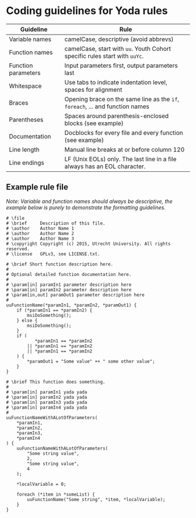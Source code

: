 Coding guidelines for Yoda rules
================================

Guideline           | Rule
------------------- | -----------------------------------------------------------------------------
Variable names      | camelCase, descriptive (avoid abbrevs)
Function names      | camelCase, start with `uu`. Youth Cohort specific rules start with `uuYc`.
Function parameters | Input parameters first, output parameters last
Whitespace          | Use tabs to indicate indentation level, spaces for alignment
Braces              | Opening brace on the same line as the `if`, `foreach`, ... and function names
Parentheses         | Spaces around parenthesis-enclosed blocks (see example)
Documentation       | Docblocks for every file and every function (see example)
Line length         | Manual line breaks at or before column 120
Line endings        | LF (Unix EOLs) only. The last line in a file always has an EOL character.

Example rule file
-----------------

*Note: Variable and function names should always be descriptive, the example
below is purely to demonstrate the formatting guidelines.*

```
# \file
# \brief     Description of this file.
# \author    Author Name 1
# \author    Author Name 2
# \author    Author Name 3
# \copyright Copyright (c) 2015, Utrecht University. All rights reserved.
# \license   GPLv3, see LICENSE.txt.

# \brief Short function description here.
#
# Optional detailed function documentation here.
#
# \param[in] paramIn1 parameter description here
# \param[in] paramIn2 parameter description here
# \param[in,out] paramOut1 parameter description here
#
uuFunctionName(*paramIn1, *paramIn2, *paramOut1) {
	if (*paramIn1 == *paramIn2) {
		msiDoSomething();
	} else {
		msiDoSomething();
	}
	if (
		   *paramIn1 == *paramIn2
		|| *paramIn1 == *paramIn2
		|| *paramIn1 == *paramIn2
	) {
		*paramOut1 = "Some value" ++ " some other value";
	}
}

# \brief This function does something.
#
# \param[in] paramIn1 yada yada
# \param[in] paramIn2 yada yada
# \param[in] paramIn3 yada yada
# \param[in] paramIn4 yada yada
#
uuFunctionNameWithALotOfParameters(
	*paramIn1,
	*paramIn2,
	*paramIn3,
	*paramIn4
) {
	uuFunctionNameWithALotOfParameters(
		"Some string value",
		2,
		"Some string value",
		4
	);
	
	*localVariable = 0;

	foreach (*item in *someList) {
		uuFunctionName("Some string", *item, *localVariable);
	}
}
```
